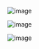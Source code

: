 ![image](https://github.com/user-attachments/assets/81e671cd-435e-49a1-a6ef-4c981b40e2fb)

![image](https://github.com/user-attachments/assets/ed5674bd-4328-4bf5-ab14-6e2c6130f0e3)


![image](https://github.com/user-attachments/assets/ab36c10b-28c9-482f-8e5d-e5eaeb20fede)



